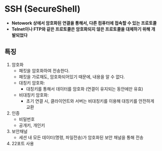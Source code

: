 # SSH (SecureShell)
- **Netowork 상에서 암호화된 연결을 통해서, 다른 컴퓨터에 접속할 수 있는 프로토콜**
- **Telnet이나 FTP와 같은 프로토콜은 암호화되지 않은 프로토콜을 대체하기 위해 개발되었다**

## 특징
1. 암호화
    - 패킷을 암호화하여 전송한다.
    - 패킷을 가로채도, 암호화되어있기 때문에, 내용을 알 수 없다.
    - 대칭키 암호화:
      - 대칭키를 통해서 데이터를 암호화 (연결이 유지되는 동안에만 유효)
    - 비대칭키 암호화:
      - 초기 연결 시, 클라이언트와 서버는 비대칭키를 이용해 대칭키를 안전하게 교환
2. 인증
   - 비밀번호
   - 공개키, 개인키
3. 보안채널
   - 세션 내 모든 데이터(명령, 파일전송)가 암호화된 보안 채널을 통해 전송
4. 22포트 사용